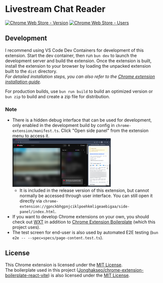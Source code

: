 # Livestream Chat Reader

[![Chrome Web Store - Version](https://img.shields.io/chrome-web-store/v/gpnckbhgpnjciklpoehkmligeaebigaa?style=flat-square&color=%234285f4&label=Version&logo=google-chrome)](https://chromewebstore.google.com/detail/gpnckbhgpnjciklpoehkmligeaebigaa)
[![Chrome Web Store - Users](https://img.shields.io/chrome-web-store/users/gpnckbhgpnjciklpoehkmligeaebigaa?style=flat-square&color=%234285f4&label=Users&logo=googlechrome)](https://chromewebstore.google.com/detail/gpnckbhgpnjciklpoehkmligeaebigaa)

## Development

I recommend using VS Code Dev Containers for development of this extension. Start the dev container, then run `bun dev` to launch the development server and build the extension. Once the extension is built, install the extension to your browser by loading the unpacked extension built to the `dist` directory.  
*For detailed installation steps, you can also refer to the [Chrome extension installation guide](https://github.com/Jonghakseo/chrome-extension-boilerplate-react-vite#for-chrome-).*

For production builds, use `bun run build` to build an optimized version or `bun zip` to build and create a zip file for distribution.

### Note

- There is a hidden debug interface that can be used for development, only enabled in the development build by config in `chrome-extension/manifest.ts`. Click "Open side panel" from the extension menu to access it.  
  <img src="docs/debug-side-panel.png" width="320" alt="Debug side panel">
  - It is included in the release version of this extension, but cannot normally be accessed through user interface. You can still open it directly via `chrome-extension://gpnckbhgpnjciklpoehkmligeaebigaa/side-panel/index.html`.
- If you want to develop Chrome extensions on your own, you should check out [WXT](https://github.com/wxt-dev/wxt) in addition to [Chrome Extension Boilerplate](https://github.com/Jonghakseo/chrome-extension-boilerplate-react-vite) (which this project uses).
- The test screen for end-user is also used by automated E2E testing (`bun e2e -- --spec=specs/page-content.test.ts`).

## License

This Chrome extension is licensed under the [MIT License](LICENSE).  
The boilerplate used in this project ([Jonghakseo/chrome-extension-boilerplate-react-vite](https://github.com/Jonghakseo/chrome-extension-boilerplate-react-vite)) is also licensed under the [MIT License](LICENSE.boilerplate).
